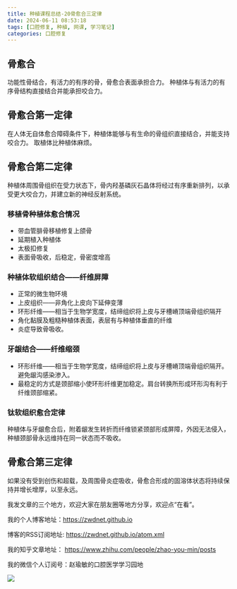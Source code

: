 ```yaml
---
title: 种植课程总结-20骨愈合三定律
date: 2024-06-11 08:53:18
tags: [口腔修复, 种植, 网课, 学习笔记]
categories: 口腔修复
---
```

## 骨愈合
功能性骨结合，有活力的有序的骨，骨愈合表面承担合力。
种植体与有活力的有序骨结构直接结合并能承担咬合力。

## 骨愈合第一定律
在人体无自体愈合障碍条件下，种植体能够与有生命的骨组织直接结合，并能支持咬合力。
取植体比种植体麻烦。

## 骨愈合第二定律
种植体周围骨组织在受力状态下，骨内羟基磷灰石晶体将经过有序重新排列，以承受更大咬合力，并建立新的神经反射系统。

### 移植骨种植体愈合情况
- 带血管腓骨移植修复上颌骨
- 延期植入种植体
- 太极扣修复
- 表面骨吸收，后稳定，骨密度增高

### 种植体软组织结合——纤维屏障
- 正常的微生物环境
- 上皮组织——非角化上皮向下延伸变薄
- 环形纤维——相当于生物学宽度，结缔组织将上皮与牙槽嵴顶端骨组织隔开
- 角化黏膜及粗糙种植体表面，表层有与种植体垂直的纤维
- 炎症导致骨吸收。

### 牙龈结合——纤维缩颈
- 环形纤维——相当于生物学宽度，结缔组织将上皮与牙槽嵴顶端骨组织隔开。避免龈沟感染渗入。
- 最稳定的方式是颈部缩小使环形纤维更加稳定。肩台转换所形成环形沟有利于纤维颈部缩紧。

### 钛软组织愈合定律
种植体与牙龈愈合后，附着龈发生转折而纤维锁紧颈部形成屏障，外因无法侵入，种植颈部骨永远维持在同一状态而不吸收。

## 骨愈合第三定律
如果没有受到创伤和超载，及周围骨炎症吸收，骨愈合形成的固溶体状态将持续保持并增长增厚，以至永远。





我发文章的三个地方，欢迎大家在朋友圈等地方分享，欢迎点“在看”。

我的个人博客地址：https://zwdnet.github.io

博客的RSS订阅地址: https://zwdnet.github.io/atom.xml

我的知乎文章地址： https://www.zhihu.com/people/zhao-you-min/posts

我的微信个人订阅号：赵瑜敏的口腔医学学习园地

![](https://zymblog-1258069789.cos.ap-chengdu.myqcloud.com/other/wx.jpg)
